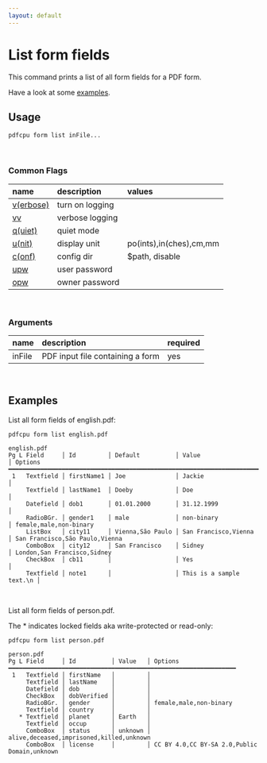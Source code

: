 ```yaml
---
layout: default
---
```


# List form fields

This command prints a list of all form fields for a PDF form.

Have a look at some [examples](#examples).

## Usage

```
pdfcpu form list inFile...
```
<br>

### Common Flags

| name                                            | description     | values
|:------------------------------------------------|:----------------|:-------
| [v(erbose)](../getting_started/common_flags.md) | turn on logging |
| [vv](../getting_started/common_flags.md)        | verbose logging |
| [q(uiet)](../getting_started/common_flags.md)   | quiet mode      |
| [u(nit)](../getting_started/common_flags.md)    | display unit    | po(ints),in(ches),cm,mm
| [c(onf)](../getting_started/common_flags.md)       | config dir      | $path, disable
| [upw](../getting_started/common_flags.md)          | user password   |
| [opw](../getting_started/common_flags.md)          | owner password  |

<br>

### Arguments

| name         | description         | required
|:-------------|:--------------------|:--------
| inFile       | PDF input file containing a form      | yes

<br>

## Examples

List all form fields of english.pdf:

```
pdfcpu form list english.pdf

english.pdf
Pg L Field     │ Id         │ Default          │ Value                    │ Options
━━━━━━━━━━━━━━━━━━━━━━━━━━━━━━━━━━━━━━━━━━━━━━━━━━━━━━━━━━━━━━━━━━━━━━━━━━━━━━━━━━━━━━━━━━━━━━━━━━━━━━━
 1   Textfield │ firstName1 │ Joe              │ Jackie                   │
     Textfield │ lastName1  │ Doeby            │ Doe                      │
     Datefield │ dob1       │ 01.01.2000       │ 31.12.1999               │
     RadioBGr. │ gender1    │ male             │ non-binary               │ female,male,non-binary
     ListBox   │ city11     │ Vienna,São Paulo │ San Francisco,Vienna     │ San Francisco,São Paulo,Vienna
     ComboBox  │ city12     │ San Francisco    │ Sidney                   │ London,San Francisco,Sidney
     CheckBox  │ cb11       │                  │ Yes                      │
     Textfield │ note1      │                  │ This is a sample text.\n │
```

<br>

List all form fields of person.pdf.

The * indicates locked fields aka write-protected or read-only:

```
pdfcpu form list person.pdf

person.pdf
Pg L Field     │ Id          │ Value   │ Options
━━━━━━━━━━━━━━━━━━━━━━━━━━━━━━━━━━━━━━━━━━━━━━━━━━━━━━━━━━━━━━━━
 1   Textfield │ firstName   │         │
     Textfield │ lastName    │         │
     Datefield │ dob         │         │
     CheckBox  │ dobVerified │         │
     RadioBGr. │ gender      │         │ female,male,non-binary
     Textfield │ country     │         │
   * Textfield │ planet      │ Earth   │
     Textfield │ occup       │         │
     ComboBox  │ status      │ unknown │ alive,deceased,imprisoned,killed,unknown
     ComboBox  │ license     │         │ CC BY 4.0,CC BY-SA 2.0,Public Domain,unknown
```